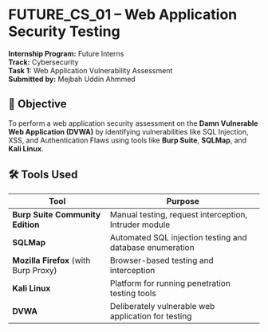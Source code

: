 # FUTURE_CS_01 – Web Application Security Testing

**Internship Program:** Future Interns  
**Track:** Cybersecurity  
**Task 1:** Web Application Vulnerability Assessment  
**Submitted by:** Mejbah Uddin Ahmmed  

## 📌 Objective
To perform a web application security assessment on the **Damn Vulnerable Web Application (DVWA)** by identifying vulnerabilities like SQL Injection, XSS, and Authentication Flaws using tools like **Burp Suite**, **SQLMap**, and **Kali Linux**.

## 🛠️ Tools Used

| Tool                          | Purpose                                                              |
|-------------------------------|----------------------------------------------------------------------|
| **Burp Suite Community Edition** | Manual testing, request interception, Intruder module               |
| **SQLMap**                    | Automated SQL injection testing and database enumeration             |
| **Mozilla Firefox** (with Burp Proxy) | Browser-based testing and interception                         |
| **Kali Linux**                | Platform for running penetration testing tools                       |
| **DVWA**                      | Deliberately vulnerable web application for testing                  |

